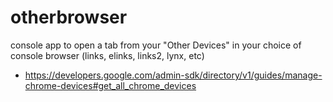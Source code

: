 otherbrowser
============

console app to open a tab from your "Other Devices" in your choice of console browser (links, elinks, links2, lynx, etc)

* https://developers.google.com/admin-sdk/directory/v1/guides/manage-chrome-devices#get_all_chrome_devices
